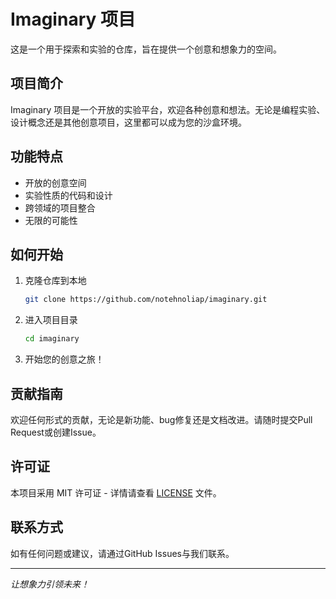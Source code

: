 # Imaginary 项目

这是一个用于探索和实验的仓库，旨在提供一个创意和想象力的空间。

## 项目简介

Imaginary 项目是一个开放的实验平台，欢迎各种创意和想法。无论是编程实验、设计概念还是其他创意项目，这里都可以成为您的沙盒环境。

## 功能特点

- 开放的创意空间
- 实验性质的代码和设计
- 跨领域的项目整合
- 无限的可能性

## 如何开始

1. 克隆仓库到本地
   ```bash
   git clone https://github.com/notehnoliap/imaginary.git
   ```

2. 进入项目目录
   ```bash
   cd imaginary
   ```

3. 开始您的创意之旅！

## 贡献指南

欢迎任何形式的贡献，无论是新功能、bug修复还是文档改进。请随时提交Pull Request或创建Issue。

## 许可证

本项目采用 MIT 许可证 - 详情请查看 [LICENSE](LICENSE) 文件。

## 联系方式

如有任何问题或建议，请通过GitHub Issues与我们联系。

---

*让想象力引领未来！*